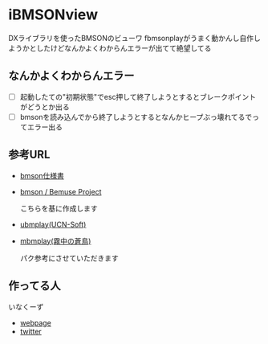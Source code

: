 # iBMSONview

DXライブラリを使ったBMSONのビューワ
fbmsonplayがうまく動かんし自作しようかとしたけどなんかよくわからんエラーが出てて絶望してる

## なんかよくわからんエラー

- [ ] 起動したての"初期状態"でesc押して終了しようとするとブレークポイントがどうとか出る
- [ ] bmsonを読み込んでから終了しようとするとなんかヒープぶっ壊れてるでってエラー出る
## 参考URL
- [bmson仕様書](https://bmson-spec.readthedocs.io/en/master/)

- [bmson / Bemuse Project](https://bmson.nekokan.dyndns.info/)

  こちらを基に作成します

- [ubmplay(UCN-Soft)](http://ucn.tokonats.net/)

- [mbmplay(霧中の蒼鳥)](https://mistyblue.info/)

  パク参考にさせていただきます


## 作ってる人
いなくーず

- [webpage](https://inakz.github.io/)
- [twitter](https://twitter.com/INAKZgrepe)